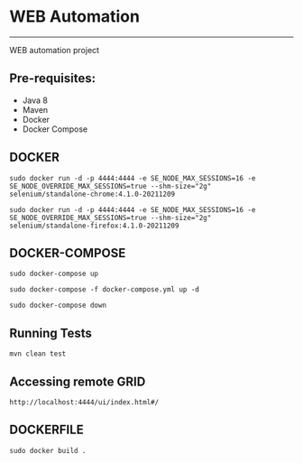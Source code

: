 # WEB Automation 
---

WEB automation project



## Pre-requisites:

- Java 8
- Maven
- Docker
- Docker Compose



## DOCKER

```
sudo docker run -d -p 4444:4444 -e SE_NODE_MAX_SESSIONS=16 -e SE_NODE_OVERRIDE_MAX_SESSIONS=true --shm-size="2g" selenium/standalone-chrome:4.1.0-20211209
```

```
sudo docker run -d -p 4444:4444 -e SE_NODE_MAX_SESSIONS=16 -e SE_NODE_OVERRIDE_MAX_SESSIONS=true --shm-size="2g" selenium/standalone-firefox:4.1.0-20211209
```



## DOCKER-COMPOSE

```
sudo docker-compose up
```

```
sudo docker-compose -f docker-compose.yml up -d
```

```
sudo docker-compose down
```



## Running Tests

```
mvn clean test
```



## Accessing remote GRID 

```
http://localhost:4444/ui/index.html#/
```



## DOCKERFILE

```
sudo docker build .
```
